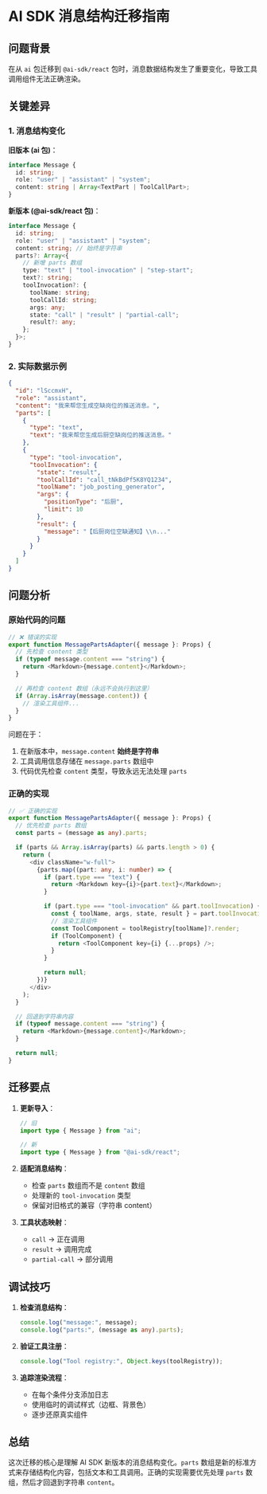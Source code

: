 # AI SDK 消息结构迁移指南

## 问题背景

在从 `ai` 包迁移到 `@ai-sdk/react` 包时，消息数据结构发生了重要变化，导致工具调用组件无法正确渲染。

## 关键差异

### 1. 消息结构变化

**旧版本 (ai 包)**：

```typescript
interface Message {
  id: string;
  role: "user" | "assistant" | "system";
  content: string | Array<TextPart | ToolCallPart>;
}
```

**新版本 (@ai-sdk/react 包)**：

```typescript
interface Message {
  id: string;
  role: "user" | "assistant" | "system";
  content: string; // 始终是字符串
  parts?: Array<{
    // 新增 parts 数组
    type: "text" | "tool-invocation" | "step-start";
    text?: string;
    toolInvocation?: {
      toolName: string;
      toolCallId: string;
      args: any;
      state: "call" | "result" | "partial-call";
      result?: any;
    };
  }>;
}
```

### 2. 实际数据示例

```json
{
  "id": "lSccmxH",
  "role": "assistant",
  "content": "我来帮您生成空缺岗位的推送消息。",
  "parts": [
    {
      "type": "text",
      "text": "我来帮您生成后厨空缺岗位的推送消息。"
    },
    {
      "type": "tool-invocation",
      "toolInvocation": {
        "state": "result",
        "toolCallId": "call_tNkBdPf5K8YQ1234",
        "toolName": "job_posting_generator",
        "args": {
          "positionType": "后厨",
          "limit": 10
        },
        "result": {
          "message": "【后厨岗位空缺通知】\\n..."
        }
      }
    }
  ]
}
```

## 问题分析

### 原始代码的问题

```typescript
// ❌ 错误的实现
export function MessagePartsAdapter({ message }: Props) {
  // 先检查 content 类型
  if (typeof message.content === "string") {
    return <Markdown>{message.content}</Markdown>;
  }

  // 再检查 content 数组（永远不会执行到这里）
  if (Array.isArray(message.content)) {
    // 渲染工具组件...
  }
}
```

问题在于：

1. 在新版本中，`message.content` **始终是字符串**
2. 工具调用信息存储在 `message.parts` 数组中
3. 代码优先检查 `content` 类型，导致永远无法处理 `parts`

### 正确的实现

```typescript
// ✅ 正确的实现
export function MessagePartsAdapter({ message }: Props) {
  // 优先检查 parts 数组
  const parts = (message as any).parts;

  if (parts && Array.isArray(parts) && parts.length > 0) {
    return (
      <div className="w-full">
        {parts.map((part: any, i: number) => {
          if (part.type === "text") {
            return <Markdown key={i}>{part.text}</Markdown>;
          }

          if (part.type === "tool-invocation" && part.toolInvocation) {
            const { toolName, args, state, result } = part.toolInvocation;
            // 渲染工具组件
            const ToolComponent = toolRegistry[toolName]?.render;
            if (ToolComponent) {
              return <ToolComponent key={i} {...props} />;
            }
          }

          return null;
        })}
      </div>
    );
  }

  // 回退到字符串内容
  if (typeof message.content === "string") {
    return <Markdown>{message.content}</Markdown>;
  }

  return null;
}
```

## 迁移要点

1. **更新导入**：

   ```typescript
   // 旧
   import type { Message } from "ai";

   // 新
   import type { Message } from "@ai-sdk/react";
   ```

2. **适配消息结构**：
   - 检查 `parts` 数组而不是 `content` 数组
   - 处理新的 `tool-invocation` 类型
   - 保留对旧格式的兼容（字符串 content）

3. **工具状态映射**：
   - `call` → 正在调用
   - `result` → 调用完成
   - `partial-call` → 部分调用

## 调试技巧

1. **检查消息结构**：

   ```typescript
   console.log("message:", message);
   console.log("parts:", (message as any).parts);
   ```

2. **验证工具注册**：

   ```typescript
   console.log("Tool registry:", Object.keys(toolRegistry));
   ```

3. **追踪渲染流程**：
   - 在每个条件分支添加日志
   - 使用临时的调试样式（边框、背景色）
   - 逐步还原真实组件

## 总结

这次迁移的核心是理解 AI SDK 新版本的消息结构变化。`parts` 数组是新的标准方式来存储结构化内容，包括文本和工具调用。正确的实现需要优先处理 `parts` 数组，然后才回退到字符串 `content`。
